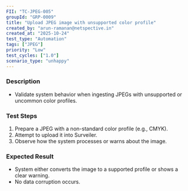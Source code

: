 ```yaml
---
FII: "TC-JPEG-005"
groupId: "GRP-0009"
title: "Upload JPEG image with unsupported color profile"
created_by: "arun-ramanan@netspective.in"
created_at: "2025-10-24"
test_type: "Automation"
tags: ["JPEG"]
priority: "Low"
test_cycles: ["1.0"]
scenario_type: "unhappy"
---
```


### Description
- Validate system behavior when ingesting JPEGs with unsupported or uncommon color profiles.

### Test Steps
1. Prepare a JPEG with a non-standard color profile (e.g., CMYK).  
2. Attempt to upload it into Surveiler.  
3. Observe how the system processes or warns about the image.

### Expected Result
- System either converts the image to a supported profile or shows a clear warning.  
- No data corruption occurs.
